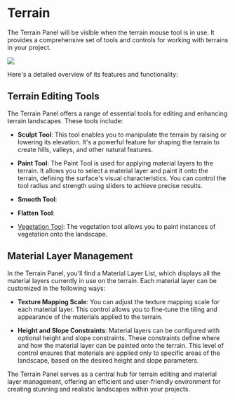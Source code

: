 # Terrain

The Terrain Panel will be vislble when the terrain mouse tool is in use. It provides a comprehensive set of tools and controls for working with terrains in your project.

![](https://github.com/UltraEngine/Documentation/blob/master/Images/terrainpanel.png?raw=true)

Here's a detailed overview of its features and functionality:

## Terrain Editing Tools
The Terrain Panel offers a range of essential tools for editing and enhancing terrain landscapes. These tools include:

- **Sculpt Tool**: This tool enables you to manipulate the terrain by raising or lowering its elevation. It's a powerful feature for shaping the terrain to create hills, valleys, and other natural features.

- **Paint Tool**: The Paint Tool is used for applying material layers to the terrain. It allows you to select a material layer and paint it onto the terrain, defining the surface's visual characteristics. You can control the tool radius and strength using sliders to achieve precise results.

- **Smooth Tool**: 

- **Flatten Tool**: 

- [Vegetation Tool](vegetation,md): The vegetation tool allows you to paint instances of vegetation onto the landscape.

## Material Layer Management
In the Terrain Panel, you'll find a Material Layer List, which displays all the material layers currently in use on the terrain. Each material layer can be customized in the following ways:

- **Texture Mapping Scale**: You can adjust the texture mapping scale for each material layer. This control allows you to fine-tune the tiling and appearance of the materials applied to the terrain.

- **Height and Slope Constraints**: Material layers can be configured with optional height and slope constraints. These constraints define where and how the material layer can be painted onto the terrain. This level of control ensures that materials are applied only to specific areas of the landscape, based on the desired height and slope parameters.

The Terrain Panel serves as a central hub for terrain editing and material layer management, offering an efficient and user-friendly environment for creating stunning and realistic landscapes within your projects.
